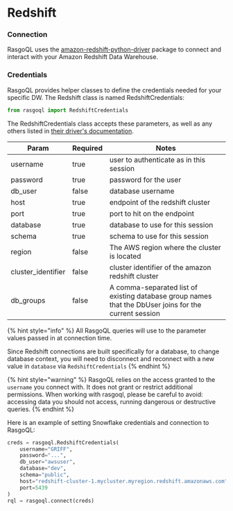 # Redshift

### Connection

RasgoQL uses the [amazon-redshift-python-driver](https://github.com/aws/amazon-redshift-python-driver) package to connect and interact with your Amazon Redshift Data Warehouse.

### Credentials

RasgoQL provides helper classes to define the credentials needed for your specific DW. The Redshift class is named RedshiftCredentials:

```python
from rasgoql import RedshiftCredentials
```

The RedshiftCredentials class accepts these parameters, as well as any others listed in [their driver's documentation](https://github.com/aws/amazon-redshift-python-driver#connection-parameters).

<table><thead><tr><th>Param</th><th data-type="checkbox">Required</th><th>Notes</th></tr></thead><tbody><tr><td>username</td><td>true</td><td>user to authenticate as in this session</td></tr><tr><td>password</td><td>true</td><td>password for the user</td></tr><tr><td>db_user</td><td>false</td><td>database username</td></tr><tr><td>host</td><td>true</td><td>endpoint of the redshift cluster</td></tr><tr><td>port</td><td>true</td><td>port to hit on the endpoint</td></tr><tr><td>database</td><td>true</td><td>database to use for this session</td></tr><tr><td>schema</td><td>true</td><td>schema to use for this session</td></tr><tr><td>region</td><td>false</td><td>The AWS region where the cluster is located</td></tr><tr><td>cluster_identifier</td><td>false</td><td>cluster identifier of the amazon redshift cluster</td></tr><tr><td>db_groups</td><td>false</td><td>A comma-separated list of existing database group names that the DbUser joins for the current session</td></tr></tbody></table>

{% hint style="info" %}
All RasgoQL queries will use to the parameter values passed in at connection time.

Since Redshift connections are built specifically for a database, to change database context, you will need to disconnect and reconnect with a new value in `database` via `RedshiftCredentials`
{% endhint %}

{% hint style="warning" %}
RasgoQL relies on the access granted to the `username` you connect with. It does not grant or restrict additional permissions. When working with rasgoql, please be careful to avoid: accessing data you should not access, running dangerous or destructive queries.
{% endhint %}

Here is an example of setting Snowflake credentials and connection to RasgoQL:

```python
creds = rasgoql.RedshiftCredentials(
    username="GRIFF",
    password="...",
    db_user="awsuser",
    database="dev",
    schema="public",
    host="redshift-cluster-1.mycluster.myregion.redshift.amazonaws.com",
    port=5439
)
rql = rasgoql.connect(creds)
```
